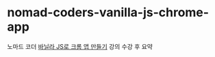 # nomad-coders-vanilla-js-chrome-app

노마드 코더 [바닐라 JS로 크롬 앱 만들기](https://academy.nomadcoders.co/p/javascript-basics-for-absolute-beginners-kr) 강의 수강 후 요약
